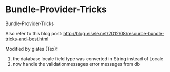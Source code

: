 Bundle-Provider-Tricks
======================

Bundle-Provider-Tricks

Also refer to this blog post: http://blog.eisele.net/2012/08/resource-bundle-tricks-and-best.html

Modified by giates (Tex): 

1) the database locale field type was converted in String instead of Locale
2) now handle the validationmessages error messages from db
